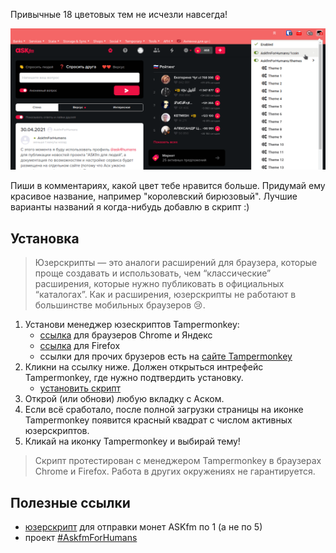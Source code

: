 Привычные 18 цветовых тем не исчезли навсегда!

![демо](https://github.com/AskfmForHumans/user.js/raw/main/imgs/themes-1.gif)

Пиши в комментариях, какой цвет тебе нравится больше. Придумай ему красивое название, например "королевский бирюзовый". Лучшие варианты названий я когда-нибудь добавлю в скрипт :)

## Установка

> Юзерскрипты — это аналоги расширений для браузера, которые проще создавать и использовать, чем “классические” расширения, которые нужно публиковать в официальных “каталогах”. Как и расширения, юзерскрипты не работают в большинстве мобильных браузеров 😢.

1. Установи менеджер юзескриптов Tampermonkey:
   - [ссылка](https://chrome.google.com/webstore/detail/tampermonkey/dhdgffkkebhmkfjojejmpbldmpobfkfo) для браузеров Chrome и Яндекс
   - [ссылка](https://addons.mozilla.org/ru/firefox/addon/tampermonkey) для Firefox
   - ссылки для прочих брузеров есть на [сайте Tampermonkey](https://www.tampermonkey.net)
2. Кликни на ссылку ниже. Должен открыться интрефейс Tampermonkey, где нужно подтвердить установку.
   - [установить скрипт](https://greasyfork.org/scripts/425738-askfmforhumans-themes/code/AskfmForHumansthemes.user.js)
3. Открой (или обнови) любую вкладку с Аском.
4. Если всё сработало, после полной загрузки страницы на иконке Tampermonkey появится красный квадрат с числом активных юзерскриптов.
5. Кликай на иконку Tampermonkey и выбирай тему!

> Скрипт протестирован с менеджером Tampermonkey в браузерах Chrome и Firefox. Работа в других окружениях не гарантируется.

## Полезные ссылки

- [юзерскрипт](https://afh.snowwm.ml/userjs/1coin) для отправки монет ASKfm по 1 (а не по 5)
- проект [#AskfmForHumans](https://afh.snowwm.ml/)
